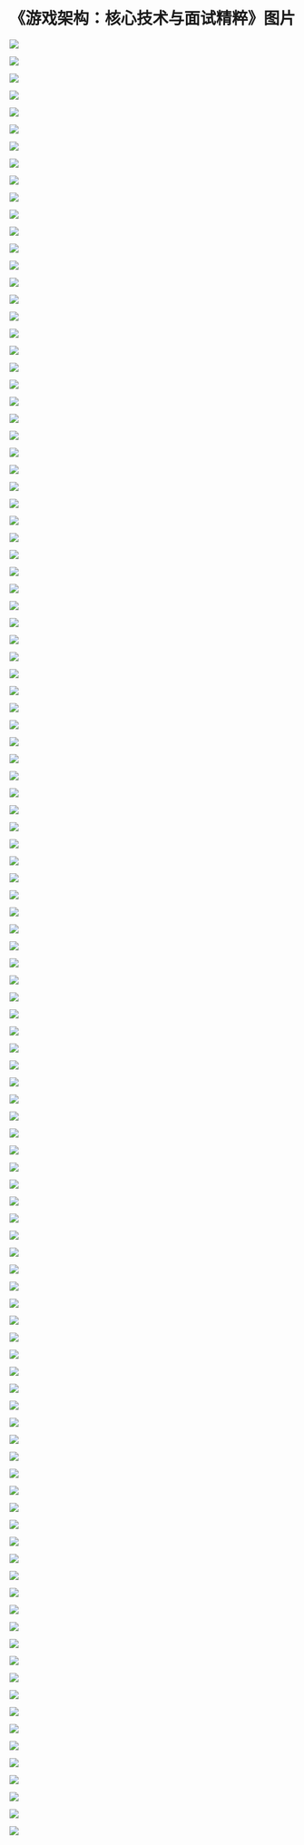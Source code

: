# 《游戏架构：核心技术与面试精粹》图片

![](./png/1.1.2.png)

![](./png/1.1.3.png)

![](./png/1.1.4.png)

![](./png/1.1.png)

![](./png/1.2.1.png)

![](./png/1.2.2.png)

![](./png/1.2.3.png)

![](./png/1.2.4.png)

![](./png/1.3.1.png)

![](./png/1.4.1.png)

![](./png/1.4.2.png)

![](./png/2DPlatform.jpg)

![](./png/AnimEventTrigger.png)

![](./png/AnimExt1.png)

![](./png/AnimExt2.png)

![](./png/AnimExt3.png)

![](./png/AnimFrame.png)

![](./png/AutoServer1.png)

![](./png/Bloom1.png)

![](./png/Bloom2.png)

![](./png/BtnFlow.png)

![](./png/Channel1.png)

![](./png/Channel2.png)

![](./png/DeltaTime.png)

![](./png/DiffuseTex.png)

![](./png/ErrorPause1.png)

![](./png/ErrorPause2.png)

![](./png/ErrorPause3.png)

![](./png/ErrorPausePos.png)

![](./png/FSMLog.png)

![](./png/GlowPost1.png)

![](./png/GlowPost2.png)

![](./png/GlowPost3.png)

![](./png/Hello_Unity-Chan.png)

![](./png/HitedState.png)

![](./png/KyleShow.jpg)

![](./png/LogInterface1.png)

![](./png/Menu1.png)

![](./png/Menu2.png)

![](./png/Menu3.png)

![](./png/Menu4.png)

![](./png/Menu5.png)

![](./png/MoveFile1.png)

![](./png/NormalTex.png)

![](./png/Projective1.png)

![](./png/Q1.png)

![](./png/RT1.png)

![](./png/RT2.png)

![](./png/RT3.png)

![](./png/RT4.png)

![](./png/RT5.png)

![](./png/RT6.png)

![](./png/Sector1.png)

![](./png/Sector2.png)

![](./png/Sector3.png)

![](./png/SpriteSheet.png)

![](./png/StandardShaderAlbedo.svg)

![](./png/Texture1.png)

![](./png/UnityAnimEvent.png)

![](./png/UnityChanLicenseLogo.png)

![](./png/UnrealAnimEvent.png)

![](./png/VectorOpt1.png)

![](./png/VectorOpt2.png)

![](./png/VectorOpt3.png)

![](./png/VectorOpt4.png)

![](./png/VectorOpt5.png)

![](./png/VectorOpt6.png)

![](./png/cross.png)

![](./png/dof1.png)

![](./png/dof2.png)

![](./png/dof3.png)

![](./png/dof4.png)

![](./png/dof5.png)

![](./png/dof6.png)

![](./png/falloff.png)

![](./png/falloff0.png)

![](./png/falloff1.png)

![](./png/features-bounds.png)

![](./png/fixedUpdate.png)

![](./png/gametime.png)

![](./png/glow.png)

![](./png/glow2.png)

![](./png/glow3.png)

![](./png/glow4.png)

![](./png/gmcmd1.png)

![](./png/greedyPath.png)

![](./png/matcap.png)

![](./png/monoflowchart.svg)

![](./png/normal.jpg)

![](./png/path1.png)

![](./png/path2.png)

![](./png/rangedraw0.png)

![](./png/rimlight.png)

![](./png/rimlight2.png)

![](./png/sin1.png)

![](./png/sin2.png)

![](./png/splight.png)

![](./png/splight2.png)

![](./png/state-flowchart.png)

![](./png/taskInit.png)

![](./png/uv.png)

![](./png/uv2.png)

![](./png/uv3.png)

![](./png/uv4.png)

![](./png/walkdir1.png)

![](./png/weichat.jpg)


